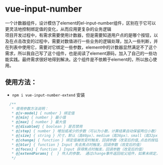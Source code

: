 # vue-input-number
一个计数器组件，设计模仿了element的el-input-number组件，区别在于它可以更灵活地控制绑定值的变化，从而应用更复杂的业务逻辑<br/>
项目开发过程中，有需求需要使用计数器，但是需要知道用户点的是哪个按钮，以及在点击改变的过程中，需要对数值进行一些业务的逻辑处理，加入一些判断，并在列表中使用它，需要对它绑定一些参数，element中的计数器显然满足不了这个需求，所以我自己写了这个组件，也是阅读了element源码，加入了自己的一些功能实践。最终需求很好地得到解决。这个组件是不依赖于element的，所以放心使用。<br/>
## 使用方法：
* `npm i vue-input-number-extend` 安装
```javascript
  /**
   * 使用参数方法说明：
   * @[v-model] { number } 绑定值
   * @[min] { number } 最小值
   * @[max] { number } 最大值
   * @[disabled] { boolean } 是否禁用
   * @[step] { number } 增加或减少的步数（可以为小数，计算结果自动保留两位小数）
   * @[size] { string } 尺寸，默认（高40px）、medium（高36px）、small（高32px）、mini（高28px）
   * @[change] { function } 绑定值被改变时触发，回调参数（改变后的值,点击的按钮类型，传入的参数），按钮类型：点击加按钮值为'increase';点击减按钮值为'decrease';如果没有点击按钮，则按钮类型值为null
   * @[blur] { function } Input 失去焦点时触发，回调参数（改变后的值）
   * @[focus] { function } Input 获得焦点时触发，回调参数（改变后的值）
   * @[extendParams] {  } 传入的参数， 通过change事件返回给父组件，如果未绑定，则是undefined
   */
```
